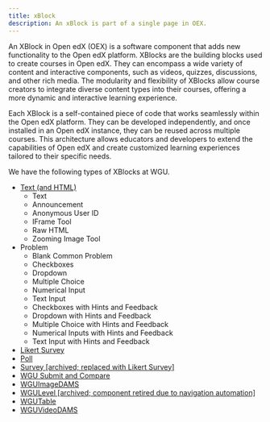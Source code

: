 ```yaml
---
title: xBlock
description: An xBlock is part of a single page in OEX.
---
```

An XBlock in Open edX (OEX) is a software component that adds new functionality to the Open edX platform. XBlocks are the building blocks used to create courses in Open edX. They can encompass a wide variety of content and interactive components, such as videos, quizzes, discussions, and other rich media. The modularity and flexibility of XBlocks allow course creators to integrate diverse content types into their courses, offering a more dynamic and interactive learning experience.

Each XBlock is a self-contained piece of code that works seamlessly within the Open edX platform. They can be developed independently, and once installed in an Open edX instance, they can be reused across multiple courses. This architecture allows educators and developers to extend the capabilities of Open edX and create customized learning experiences tailored to their specific needs.

We have the following types of XBlocks at WGU.

- [Text (and HTML)](https://westerngovernorsuniversity.sharepoint.com/sites/WGUx2/SitePages/Basic-Components-(Revised).aspx)
  - Text
  - Announcement
  - Anonymous User ID
  - IFrame Tool
  - Raw HTML
  - Zooming Image Tool
- Problem
  - Blank Common Problem
  - Checkboxes
  - Dropdown
  - Multiple Choice
  - Numerical Input
  - Text Input
  - Checkboxes with Hints and Feedback
  - Dropdown with Hints and Feedback
  - Multiple Choice with Hints and Feedback
  - Numerical Inputs with Hints and Feedback
  - Text Input with Hints and Feedback
- [Likert Survey](https://westerngovernorsuniversity.sharepoint.com/sites/WGUx2/SitePages/Other-Advanced-Components-(Revised).aspx#likert-survey)
- [Poll](https://westerngovernorsuniversity.sharepoint.com/sites/WGUx2/SitePages/Other-Advanced-Components-(Revised).aspx#poll)
- [Survey [archived; replaced with Likert Survey]](https://westerngovernorsuniversity.sharepoint.com/sites/WGUx2/SitePages/Archived-Instructions.aspx)
- [WGU Submit and Compare](https://westerngovernorsuniversity.sharepoint.com/sites/WGUx2/SitePages/Other-Advanced-Components-(Revised).aspx#wgu-submit-and-compare-(submit-and-compare)-%E2%80%8B%E2%80%8B%E2%80%8B%E2%80%8B%E2%80%8B%E2%80%8B%E2%80%8B%E2%80%8B%E2%80%8B%E2%80%8B%E2%80%8B%E2%80%8B%E2%80%8B)
- [WGUImageDAMS](https://westerngovernorsuniversity.sharepoint.com/sites/WGUx2/SitePages/Multimedia-(Revised).aspx#images)
- [WGULevel [archived; component retired due to navigation automation]](https://westerngovernorsuniversity.sharepoint.com/sites/WGUx2/SitePages/Archived-Instructions.aspx)
- [WGUTable](https://westerngovernorsuniversity.sharepoint.com/sites/WGUx2/SitePages/Tables-and-Callouts.aspx)
- [WGUVideoDAMS](https://westerngovernorsuniversity.sharepoint.com/sites/WGUx2/SitePages/Multimedia-(Revised).aspx#youtube-panopto-videos)